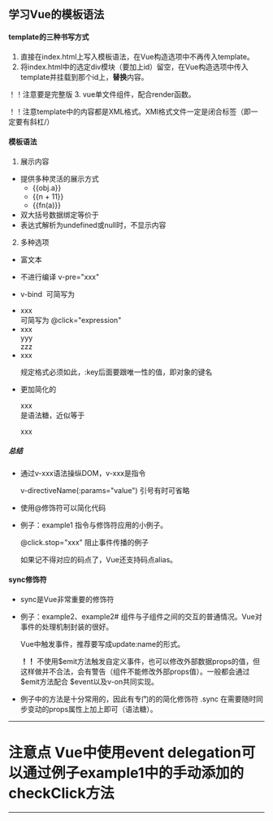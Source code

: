 ## 学习Vue的模板语法
#### template的三种书写方式
1. 直接在index.html上写入模板语法，在Vue构造选项中不再传入template。
2. 将index.html中的选定div模块（要加上id）留空，在Vue构造选项中传入template并挂载到那个id上，**替换**内容。

！！注意要是完整版
3. vue单文件组件，配合render函数。

！！注意template中的内容都是XML格式。XMl格式文件一定是闭合标签（即一定要有斜杠/）
#### 模板语法
1. 展示内容
* 提供多种灵活的展示方式
  * {{obj.a}}
  * {{n + 11}}
  * {{fn(a)}}
* 双大括号数据绑定等价于<div v-text="some expression"></div>
* 表达式解析为undefined或null时，不显示内容
2. 多种选项
* 富文本<div v-html="<div>xxx</div"></div>
* 不进行编译 v-pre="xxx"
* v-bind  <img v-bind:src='xxx' /> 可简写为 <img :src='xxx' />
  
  <div :style="{border: 1px solid #xxx}"></div>
* <div v-on:click="expression">xxx</div>  可简写为 @click="expression"
* <div v-if="expression">xxx</div>

  <div v-else-if="expression">yyy</div>

  <div v-else="expression">zzz</div>
* <div v-for="(value, key) in objOrArray" :key="key">xxx</div>
  
  规定格式必须如此，:key后面要跟唯一性的值，即对象的键名
* 更加简化的 <div v-show="expression">xxx</div> 是语法糖，近似等于

  <div :style="{display: expression?'block' : 'none'}">xxx</div>
##### 总结
* 通过v-xxx语法操纵DOM，v-xxx是指令

  v-directiveName(:params="value")  引号有时可省略
* 使用@修饰符可以简化代码
* 例子：example1 指令与修饰符应用的小例子。

  @click.stop="xxx" 阻止事件传播的例子

  如果记不得对应的码点了，Vue还支持码点alias。
#### sync修饰符
* sync是Vue非常重要的修饰符
* 例子：example2、example2# 组件与子组件之间的交互的普通情况。Vue对事件的处理机制封装的很好。

  Vue中触发事件，推荐要写成update:name的形式。

  **！！** 不使用$emit方法触发自定义事件，也可以修改外部数据props的值，但这样做并不合法，会有警告（组件不能修改外部props值）。一般都会通过 $emit方法配合 $event以及v-on共同实现。
* 例子中的方法是十分常用的，因此有专门的的简化修饰符 .sync 在需要随时同步变动的props属性上加上即可（语法糖）。
--------------------------------------------------------------
# 注意点 Vue中使用event delegation可以通过例子example1中的手动添加的checkClick方法
--------------------------------------------------------------
